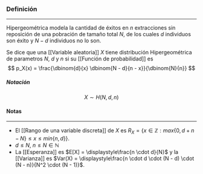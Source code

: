 ### Definición
---
Hipergeométrica modela la cantidad de éxitos en $n$ extracciones sin reposición de una pobración de tamaño total $N$, de los cuales $d$ individuos son éxito y $N - d$ individuos no lo son.

Se dice que una [[Variable aleatoria]] $X$ tiene distribución Hipergeométrica de parametros $N$, $d$ y $n$ si su [[Función de probabilidad]] es $$ p_X(x) = \frac{\dbinom{d}{x} \dbinom{N - d}{n - x}}{\dbinom{N}{n}} $$

##### Notación
$$ X \sim H(N, d, n) $$

#### Notas
---
* El [[Rango de una variable discreta]] de $X$ es $R_X = \{ x \in \mathbb{Z} : max\{ 0, d + n - N \} \leq x \leq min\{ n, d \} \}$.
* $d \leq N$, $n \leq N \in \mathbb{N}$
* La [[Esperanza]] es $E[X] = \displaystyle\frac{n \cdot d}{N}$ y la [[Varianza]] es $Var(X) = \displaystyle\frac{n \cdot d \cdot (N - d) \cdot (N - n)}{N^2 \cdot (N - 1)}$.